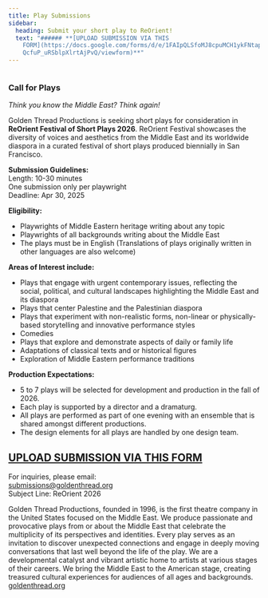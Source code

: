 ```yaml
---
title: Play Submissions
sidebar:
  heading: Submit your short play to ReOrient!
  text: "###### **[U﻿PLOAD SUBMISSION VIA THIS
    FORM](https://docs.google.com/forms/d/e/1FAIpQLSfoMJ8cpuMCH1ykFNtapBm38Gdps\
    QcfuP_uRSblpXlrtAjPvQ/viewform)**"
---
```

![]()

### Call for Plays

*Think you know the Middle East? Think again!*

Golden Thread Productions is seeking short plays for consideration in **ReOrient Festival of Short Plays 2026**. ReOrient Festival showcases the diversity of voices and aesthetics from the Middle East and its worldwide diaspora in a curated festival of short plays produced biennially in San Francisco.

**Submission Guidelines:**\
Length: 10-30 minutes\
One submission only per playwright\
Deadline: Apr 30, 2025

**Eligibility:**

* Playwrights of Middle Eastern heritage writing about any topic
* Playwrights of all backgrounds writing about the Middle East
* The plays must be in English (Translations of plays originally written in other languages are also welcome)

**Areas of Interest include:**

* Plays that engage with urgent contemporary issues, reflecting the social, political, and cultural landscapes highlighting the Middle East and its diaspora
* Plays that center Palestine and the Palestinian diaspora
* Plays that experiment with non-realistic forms, non-linear or physically-based storytelling and innovative performance styles
* Comedies
* Plays that explore and demonstrate aspects of daily or family life
* Adaptations of classical texts and or historical figures
* Exploration of Middle Eastern performance traditions

**Production Expectations:**

* 5 to 7 plays will be selected for development and production in the fall of 2026.
* Each play is supported by a director and a dramaturg. 
* All plays are performed as part of one evening with an ensemble that is shared amongst different productions. 
* The design elements for all plays are handled by one design team.

## **[U﻿PLOAD SUBMISSION VIA THIS FORM](https://docs.google.com/forms/d/e/1FAIpQLSfoMJ8cpuMCH1ykFNtapBm38GdpsQcfuP_uRSblpXlrtAjPvQ/viewform)**

For inquiries, please email:\
submissions@goldenthread.org\
Subject Line: ReOrient 2026

Golden Thread Productions, founded in 1996, is the first theatre company in the United States focused on the Middle East. We produce passionate and provocative plays from or about the Middle East that celebrate the multiplicity of its perspectives and identities. Every play serves as an invitation to discover unexpected connections and engage in deeply moving conversations that last well beyond the life of the play. We are a developmental catalyst and vibrant artistic home to artists at various stages of their careers. We bring the Middle East to the American stage, creating treasured cultural experiences for audiences of all ages and backgrounds. [goldenthread.org](http://www.goldenthread.org)
